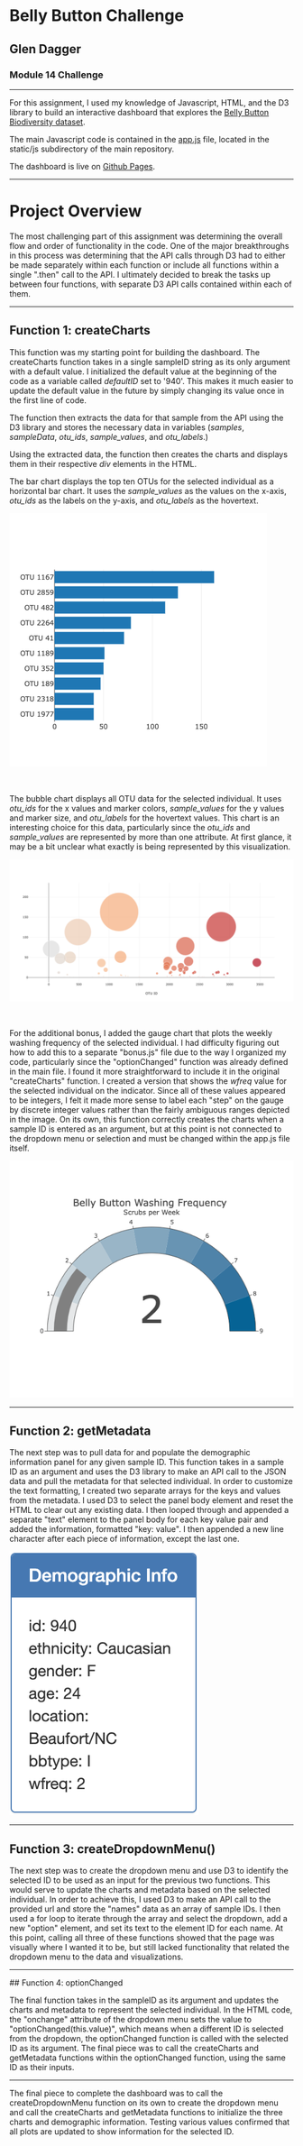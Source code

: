 # Belly Button Challenge
## Glen Dagger

### Module 14 Challenge

<hr>

For this assignment, I used my knowledge of Javascript, HTML, and the D3 library to build an interactive dashboard that explores the [Belly Button Biodiversity dataset](./samples.json). 

The main Javascript code is contained in the [app.js](./static/js/app.js) file, located in the static/js subdirectory of the main repository. 

The dashboard is live on [Github Pages](https://gdagger.github.io/Belly-Button-Challenge/).
<hr>

# Project Overview

The most challenging part of this assignment was determining the overall flow and order of functionality in the code. One of the major breakthroughs in this process was determining that the API calls through D3 had to either be made separately within each function or include all functions within a single ".then" call to the API. I ultimately decided to break the tasks up between four functions, with separate D3 API calls contained within each of them.

<hr>

## Function 1: createCharts
This function was my starting point for building the dashboard. The createCharts function takes in a single sampleID string as its only argument with a default value. I initialized the default value at the beginning of the code as a variable called *defaultID* set to '940'. This makes it much easier to update the default value in the future by simply changing its value once in the first line of code.

The function then extracts the data for that sample from the API using the D3 library and stores the necessary data in variables (*samples*, *sampleData*, *otu_ids*, *sample_values*, and *otu_labels*.)

Using the extracted data, the function then creates the charts and displays them in their respective *div* elements in the HTML.

The bar chart displays the top ten OTUs for the selected individual as a horizontal bar chart. It uses the *sample_values* as the values on the x-axis, *otu_ids* as the labels on the y-axis, and *otu_labels* as the hovertext.

![barchart](./images/barchart.png)

<br>

The bubble chart displays all OTU data for the selected individual. It uses *otu_ids* for the x values and marker colors, *sample_values* for the y values and marker size, and *otu_labels* for the hovertext values. This chart is an interesting choice for this data, particularly since the *otu_ids* and *sample_values* are represented by more than one attribute. At first glance, it may be a bit unclear what exactly is being represented by this visualization.

![bubblechart](./images/bubblechart.png)

<br>

For the additional bonus, I added the gauge chart that plots the weekly washing frequency of the selected individual. I had difficulty figuring out how to add this to a separate "bonus.js" file due to the way I organized my code, particularly since the "optionChanged" function was already defined in the main file. I found it more straightforward to include it in the original "createCharts" function. 
I created a version that shows the *wfreq* value for the selected individual on the indicator. Since all of these values appeared to be integers, I felt it made more sense to label each "step" on the gauge by discrete integer values rather than the fairly ambiguous ranges depicted in the image. 
On its own, this function correctly creates the charts when a sample ID is entered as an argument, but at this point is not connected to the dropdown menu or selection and must be changed within the app.js file itself.

![gaugechart](./images/gauge_chart.png)

<hr>

## Function 2: getMetadata
The next step was to pull data for and populate the demographic information panel for any given sample ID. This function takes in a sample ID as an argument and uses the D3 library to make an API call to the JSON data and pull the metadata for that selected individual. In order to customize the text formatting, I created two separate arrays for the keys and values from the metadata. I used D3 to select the panel body element and reset the HTML to clear out any existing data. I then looped through and appended a separate "text" element to the panel body for each key value pair and added the information, formatted "key: value". I then appended a new line character after each piece of information, except the last one.

![demographic info panel](./images/demographic_info.png)

<hr>

## Function 3: createDropdownMenu()

The next step was to create the dropdown menu and use D3 to identify the selected ID to be used as an input for the previous two functions. This would serve to update the charts and metadata based on the selected individual.
In order to achieve this, I used D3 to make an API call to the provided url and store the "names" data as an array of sample IDs. I then used a for loop to iterate through the array and select the dropdown, add a new "option" element, and set its text to the element ID for each name.
At this point, calling all three of these functions showed that the page was visually where I wanted it to be, but still lacked functionality that related the dropdown menu to the data and visualizations. 

<hr>
## Function 4: optionChanged

The final function takes in the sampleID as its argument and updates the charts and metadata to represent the selected individual. In the HTML code, the "onchange" attribute of the dropdown menu sets the value to "optionChanged(this.value)", which means when a different ID is selected from the dropdown, the optionChanged function is called with the selected ID as its argument. 
The final piece was to call the createCharts and getMetadata functions within the optionChanged function, using the same ID as their inputs.

<hr>

The final piece to complete the dashboard was to call the createDropdownMenu function on its own to create the dropdown menu and call the createCharts and getMetadata functions to initialize the three charts and demographic information. 
Testing various values confirmed that all plots are updated to show information for the selected ID.